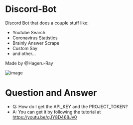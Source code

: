 # Discord-Bot
Discord Bot that does a couple stuff like:
- Youtube Search
- Coronavirus Statistics
- Brainly Answer Scrape
- Custom Say
- and other...

Made by @Hageru-Ray

![image](https://user-images.githubusercontent.com/43041149/100547096-8784a600-3297-11eb-9e43-fc24677b60b3.png)



# Question and Answer

- Q: How do I get the API_KEY and the PROJECT_TOKEN?  
- A: You can get it by following the tutorial at https://youtu.be/gJY8D468Jv0
